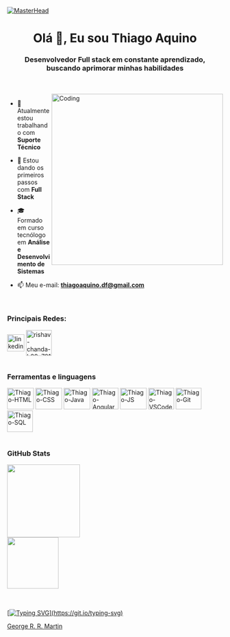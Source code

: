 [![MasterHead](https://firebasestorage.googleapis.com/v0/b/flexi-coding.appspot.com/o/dempgi7-520f8d5f-63d4-4453-8822-dbc149ae27f8.gif?alt=media&token=91c0c7b2-93c3-4029-b011-1a8703c5730d)](https://rishavchanda.io)
<h1 align="center">Olá 👋, Eu sou Thiago Aquino</h1>
<h3 align="center">Desenvolvedor Full stack em constante aprendizado, buscando aprimorar minhas habilidades</h3>
<br>
<br>
<img align="right" alt="Coding" width="400" src="https://cdn.dribbble.com/users/1162077/screenshots/3848914/programmer.gif">


- 🔭 Atualmente estou trabalhando com **Suporte Técnico**

- 🌱 Estou dando os primeiros passos com **Full Stack**

- 🎓 Formado em curso tecnólogo em **Análise e Desenvolvimento de Sistemas**

- 📫 Meu e-mail: **thiagoaquino.df@gmail.com**


<br>


<h3 align="left">Principais Redes:</h3>
<p align="left">
<a href="https://linkedin.com/in/thiago-aquino-75b07023a" target="blank"><img align="center" src="https://icon-library.com/images/linkedin-vector-icon/linkedin-vector-icon-4.jpg" alt="linkedin thiago aquino" height="40" width="40" /></a> <a href="https://web.dio.me/users/thiaquino92/users?tab=skills" target="blank"><img align="center" src="https://hermes.digitalinnovation.one/assets/diome/logo-full.svg" alt="rishav-chanda-b89a791b3" height="60" width="60" /></a>
</p>

#

### Ferramentas e linguagens
<div align="left">
  <img alt="Thiago-HTML" height="50" width="62" src="https://cdn.jsdelivr.net/gh/devicons/devicon/icons/html5/html5-original.svg" />
  <img alt="Thiago-CSS" height="50" width="62" src="https://cdn.jsdelivr.net/gh/devicons/devicon/icons/css3/css3-original.svg" />
  <img alt="Thiago-Java" height="50" width="62" src="https://cdn.jsdelivr.net/gh/devicons/devicon/icons/java/java-original.svg" />
  <img alt="Thiago-Angular" height="50" width="62" src="https://cdn.jsdelivr.net/gh/devicons/devicon/icons/angularjs/angularjs-original.svg" />
  <img alt="Thiago-JS" height="50" width="62" src="https://cdn.jsdelivr.net/gh/devicons/devicon/icons/javascript/javascript-original.svg" />
  <img alt="Thiago-VSCode" height="50" width="60" src="https://cdn.jsdelivr.net/gh/devicons/devicon/icons/vscode/vscode-original.svg" />
  <img alt="Thiago-Git" height="50" width="60" src="https://cdn.jsdelivr.net/gh/devicons/devicon/icons/git/git-original.svg" />
  <img alt="Thiago-SQL" height="50" width="60" src="https://cdn.jsdelivr.net/gh/devicons/devicon/icons/mysql/mysql-original.svg" />
</div>

#

### GitHub Stats
<!-- Status e linguagens usadas -->
<div>
  <a href="https://github.com/thiagoaquinodasilva">
  <img height="170em" src="https://github-readme-stats.vercel.app/api?username=thiagoaquinodasilva&show_icons=true&theme=dark&include_all_commits=true&count_private=true" />
  <br>
  <img height="120em" src="https://github-readme-stats.vercel.app/api/top-langs/?username=thiagoaquinodasilva&layout=compact&langs_count=7&theme=dark" />
</div>
  
<br>
<br>


[![Typing SVG](https://readme-typing-svg.herokuapp.com?color=%2336BCF7&multiline=true&width=600&height=70&lines=Cada+ferida+%C3%A9+uma+li%C3%A7%C3%A3o%2C;e+cada+li%C3%A7%C3%A3o+nos+torna+melhores.)](https://git.io/typing-svg)

George R. R. Martin

